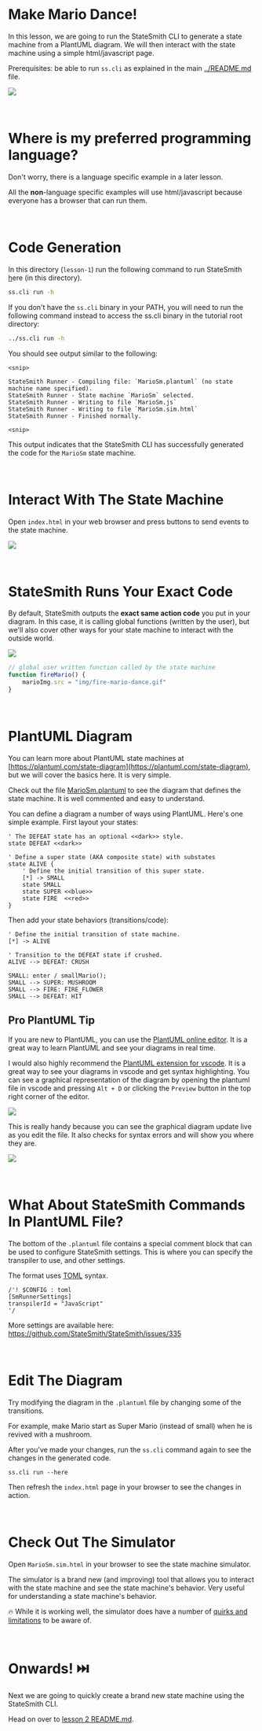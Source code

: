# Make Mario Dance!
In this lesson, we are going to run the StateSmith CLI to generate a state machine from a PlantUML diagram. We will then interact with the state machine using a simple html/javascript page.

Prerequisites: be able to run `ss.cli` as explained in the main [../README.md](../README.md) file.

![](../docs/fsm.png)



<br>

# Where is my preferred programming language?
Don't worry, there is a language specific example in a later lesson.

All the **non**-language specific examples will use html/javascript because everyone has a browser that can run them.


<br>

# Code Generation
In this directory (`lesson-1`) run the following command to run StateSmith <u>h</u>ere (in this directory).

```sh
ss.cli run -h
```

If you don't have the `ss.cli` binary in your PATH, you will need to run the following command instead to access the ss.cli binary in the tutorial root directory:

```sh
../ss.cli run -h
```

You should see output similar to the following:

```
<snip>

StateSmith Runner - Compiling file: `MarioSm.plantuml` (no state machine name specified).
StateSmith Runner - State machine `MarioSm` selected.
StateSmith Runner - Writing to file `MarioSm.js`
StateSmith Runner - Writing to file `MarioSm.sim.html`
StateSmith Runner - Finished normally.

<snip>
```

This output indicates that the StateSmith CLI has successfully generated the code for the `MarioSm` state machine.


<br>

# Interact With The State Machine
Open `index.html` in your web browser and press buttons to send events to the state machine.

![](../docs/interact.gif)

<br>

# StateSmith Runs Your Exact Code
By default, StateSmith outputs the **exact same action code** you put in your diagram. In this case, it is calling global functions (written by the user), but we'll also cover other ways for your state machine to interact with the outside world.

![](docs/fire-global-function.png)

```javascript
// global user written function called by the state machine
function fireMario() {
    marioImg.src = "img/fire-mario-dance.gif"
}
```

<br>


# PlantUML Diagram
You can learn more about PlantUML state machines at [https://plantuml.com/state-diagram](https://plantuml.com/state-diagram), but we will cover the basics here. It is very simple.

Check out the file [MarioSm.plantuml](./MarioSm.plantuml) to see the diagram that defines the state machine. It is well commented and easy to understand.

You can define a diagram a number of ways using PlantUML. Here's one simple example. First layout your states:

```plantuml
' The DEFEAT state has an optional <<dark>> style.
state DEFEAT <<dark>>

' Define a super state (AKA composite state) with substates
state ALIVE {
    ' Define the initial transition of this super state.
    [*] -> SMALL
    state SMALL
    state SUPER <<blue>>
    state FIRE  <<red>>
}
```

Then add your state behaviors (transitions/code):

```plantuml
' Define the initial transition of state machine.
[*] -> ALIVE

' Transition to the DEFEAT state if crushed.
ALIVE --> DEFEAT: CRUSH

SMALL: enter / smallMario();
SMALL --> SUPER: MUSHROOM
SMALL --> FIRE: FIRE_FLOWER
SMALL --> DEFEAT: HIT
```

## Pro PlantUML Tip
If you are new to PlantUML, you can use the [PlantUML online editor](https://www.plantuml.com/plantuml/uml/SoWkIImgAStDuOhMYbNGjLC8zdNqyU42amgwGBwFOv2xAvT3QbuAK140). It is a great way to learn PlantUML and see your diagrams in real time.

I would also highly recommend the [PlantUML extension for vscode](https://marketplace.visualstudio.com/items?itemName=jebbs.plantuml). It is a great way to see your diagrams in vscode and get syntax highlighting. You can see a graphical representation of the diagram by opening the plantuml file in vscode and pressing `Alt + D` or clicking the `Preview` button in the top right corner of the editor.

![](docs/preview-button.png)

This is really handy because you can see the graphical diagram update live as you edit the file. It also checks for syntax errors and will show you where they are.

![](docs/plantuml-preview.png)

<br>



# What About StateSmith Commands In PlantUML File?
The bottom of the `.plantuml` file contains a special comment block that can be used to configure StateSmith settings. This is where you can specify the transpiler to use, and other settings.

The format uses [TOML](https://toml.io/en/) syntax.

```plantuml
/'! $CONFIG : toml
[SmRunnerSettings]
transpilerId = "JavaScript"
'/
```

More settings are available here: https://github.com/StateSmith/StateSmith/issues/335

<br>

# Edit The Diagram
Try modifying the diagram in the `.plantuml` file by changing some of the transitions.

For example, make Mario start as Super Mario (instead of small) when he is revived with a mushroom.

After you've made your changes, run the `ss.cli` command again to see the changes in the generated code.

```
ss.cli run --here
```

Then refresh the `index.html` page in your browser to see the changes in action.


<br>

# Check Out The Simulator
Open `MarioSm.sim.html` in your browser to see the state machine simulator.

The simulator is a brand new (and improving) tool that allows you to interact with the state machine and see the state machine's behavior. Very useful for understanding a state machine's behavior.

🔥 While it is working well, the simulator does have a number of [quirks and limitations](https://github.com/StateSmith/StateSmith/wiki/Simulator) to be aware of.


<br>











# Onwards! ⏭️
Next we are going to quickly create a brand new state machine using the StateSmith CLI.

Head on over to [lesson 2 README.md](../lesson-2/README.md).
